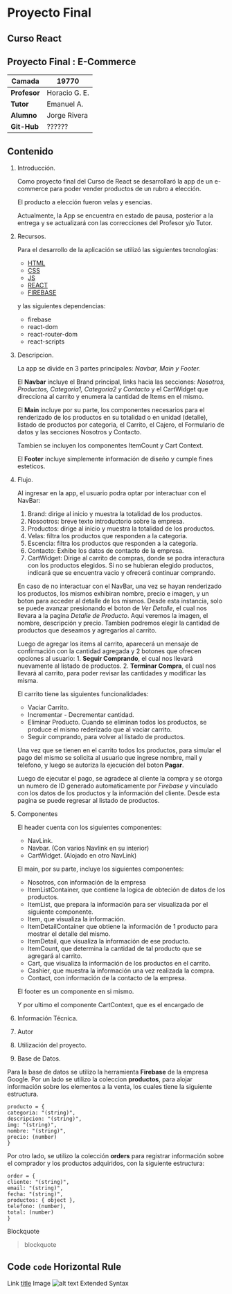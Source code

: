 # Proyecto Final 

## Curso React

## Proyecto Final : E-Commerce

| **Camada** | 19770 |
| --- | --- | 
| **Profesor** | Horacio G. E. |
| **Tutor** | Emanuel A. |
| **Alumno** | Jorge Rivera |
| **Git-Hub** | ?????? |

## Contenido

1. Introducción.  

    Como proyecto final del Curso de React se desarrollaró la app de un e-commerce para poder vender productos de un rubro a elección.

    El producto a elección fueron velas y esencias.

    Actualmente, la App se encuentra en estado de pausa, posterior a la entrega y se actualizará con las correcciones del Profesor y/o Tutor.

2. Recursos.  
 
    Para el desarrollo de la aplicación se utilizó las siguientes tecnologías:

    -   [HTML](https://developer.mozilla.org/es/docs/Glossary/HTML)
    -   [CSS](https://developer.mozilla.org/es/docs/Web/CSS)
    -   [JS](https://developer.mozilla.org/es/docs/Web/JavaScript)
    -   [REACT](https://es.reactjs.org/)
    -   [FIREBASE](https://firebase.google.com/)
    
    y las siguientes dependencias:

    - firebase  
    - react-dom  
    - react-router-dom
    - react-scripts  

3. Descripcion.  

    La app se divide en 3 partes principales: _Navbar, Main y Footer._

    El **Navbar** incluye el Brand principal, links hacia las secciones: _Nosotros, Productos, Categoria1, Categoria2 y Contacto_ y el CartWidget que direcciona al carrito y enumera la cantidad de Items en el mismo.

    El **Main** incluye por su parte, los componentes necesarios para el renderizado de los productos en su totalidad o en unidad (detalle), listado de productos por categoria, el Carrito, el Cajero, el Formulario de datos y las secciones Nosotros y Contacto. 

    Tambien se incluyen los componentes ItemCount y Cart Context.

    El **Footer** incluye simplemente información de diseño y cumple fines esteticos.

4. Flujo.  
    
    Al ingresar en la app, el usuario podra optar por interactuar con el NavBar:
    1. Brand: dirige al inicio y muestra la totalidad de los productos. 
    2. Nosootros: breve texto introductorio sobre la empresa.
    3. Productos: dirige al inicio y muestra la totalidad de los productos.
    4. Velas: filtra los productos que responden a la categoria.
    5. Escencia: filtra los productos que responden a la categoria.
    6. Contacto: Exhibe los datos de contacto de la empresa.
    7. CartWidget: Dirige al carrito de compras, donde se podra interactura con los productos elegidos. Si no se hubieran elegido productos, indicará que se encuentra vacio y ofrecerá continuar comprando. 


    En caso de no interactuar con el NavBar, una vez se hayan renderizado los productos, los mismos exhibiran nombre, precio e imagen, y un boton para acceder al detalle de los mismos. Desde esta instancia, solo se puede avanzar presionando el boton de _Ver Detalle_, el cual nos llevara a la pagina _Detalle de Producto_. Aqui veremos la imagen, el nombre, descripción y precio. Tambien podremos elegir la cantidad de productos que deseamos y agregarlos al carrito. 

    Luego de agregar los items al carrito, aparecerá un mensaje de confirmación con la cantidad agregada y 2 botones que ofrecen opciones al usuario:
        1. **Seguir Comprando**, el cual nos llevará nuevamente al listado de productos. 
        2. **Terminar Compra**, el cual nos llevará al carrito, para poder revisar las cantidades y modificar las misma. 

    El carrito tiene las siguientes funcionalidades:
    - Vaciar Carrito.
    - Incrementar - Decrementar cantidad.
    - Eliminar Producto. Cuando se eliminan todos los productos, se produce el mismo rederizado que al vaciar carrito.
    - Seguir comprando, para volver al listado de productos. 

    Una vez que se tienen en el carrito todos los productos, para simular el pago del mismo se solicita al usuario que ingrese nombre, mail y telefono, y luego se autoriza la ejecución del boton **Pagar**.

    Luego de ejecutar el pago, se agradece al cliente la compra y se otorga un numero de ID generado automaticamente por _Firebase_ y vinculado con los datos de los productos y la información del cliente. Desde esta pagina se puede regresar al listado de productos. 

7. Componentes

    El header cuenta con los siguientes componentes:
    - NavLink. 
    - Navbar. (Con varios Navlink en su interior)
    - CartWidget. (Alojado en otro NavLink)

    El main, por su parte, incluye los siguientes componentes:
    -   Nosotros, con información de la empresa
    -   ItemListContainer, que contiene la logica de obteción de datos de los productos. 
    -   ItemList, que prepara la información para ser visualizada por el siguiente componente.
    -   Item, que visualiza la información. 
    -   ItemDetailContainer que obtiene la información de 1 producto para mostrar el detalle del mismo. 
    -   ItemDetail, que visualiza la información de ese producto. 
    -   ItemCount, que determina la cantidad de tal producto que se agregará al carrito.
    -   Cart, que visualiza la información de los productos en el carrito. 
    -   Cashier, que muestra la información una vez realizada la compra.
    -   Contact, con información de la contacto de la empresa.

    El footer es un componente en si mismo. 

    Y por ultimo el componente CartContext, que es el encargado de 



4. Información Técnica.  

6. Autor


8. Utilización del proyecto.

7. Base de Datos.

Para la base de datos se utilizo la herramienta **Firebase** de la empresa Google. Por un lado se utilizo la coleccion **productos**, para alojar información sobre los elementos a la venta, los cuales tiene la siguiente estructura.

```
producto = {
categoria: "(string)",  
descripcion: "(string)",
img: "(string)",
nombre: "(string)",
precio: (number)
}
```

Por otro lado, se utilizo la colección **orders** para registrar información sobre el comprador y los productos adquiridos, con la siguiente estructura:

```
order = {
cliente: "(string)",  
email: "(string)",
fecha: "(string)",
productos: { object },
telefono: (number),
total: (number)
}
```


Blockquote
> blockquote

Code
	`code`
Horizontal Rule	
---
Link	[title](https://www.example.com)
Image	![alt text](image.jpg)
Extended Syntax
